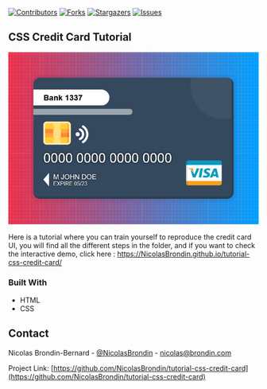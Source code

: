 <!-- PROJECT SHIELDS -->
<!--
*** This template uses markdown "reference style" links for readability.
*** Reference links are enclosed in brackets [ ] instead of parentheses ( ).
*** See the bottom of this document for the declaration of the reference variables
*** for contributors-url, forks-url, etc. This is an optional, concise syntax you may use.
*** https://www.markdownguide.org/basic-syntax/#reference-style-links
-->

[![Contributors][contributors-shield]][contributors-url] [![Forks][forks-shield]][forks-url] [![Stargazers][stars-shield]][stars-url] [![Issues][issues-shield]][issues-url]

<!-- ABOUT THE PROJECT -->
## CSS Credit Card Tutorial

[![Product Name Screen Shot][product-screenshot]](https://NicolasBrondin.github.io/tutorial-css-credit-card/)

Here is a tutorial where you can train yourself to reproduce the credit card UI, you will find all the different steps in the folder, and if you want to check the interactive demo, click here : https://NicolasBrondin.github.io/tutorial-css-credit-card/

### Built With

* HTML
* CSS

<!-- CONTACT -->
## Contact

Nicolas Brondin-Bernard - [@NicolasBrondin](https://twitter.com/NicolasBrondin) - nicolas@brondin.com

Project Link: [https://github.com/NicolasBrondin/tutorial-css-credit-card](https://github.com/NicolasBrondin/tutorial-css-credit-card)

<!-- MARKDOWN LINKS & IMAGES -->
<!-- https://www.markdownguide.org/basic-syntax/#reference-style-links -->
[contributors-shield]: https://img.shields.io/github/contributors/NicolasBrondin/tutorial-css-credit-card.svg?style=flat-square
[contributors-url]: https://github.com/NicolasBrondin/tutorial-css-credit-card/graphs/contributors
[forks-shield]: https://img.shields.io/github/forks/NicolasBrondin/tutorial-css-credit-card.svg?style=flat-square
[forks-url]: https://github.com/NicolasBrondin/tutorial-css-credit-card/network/members
[stars-shield]: https://img.shields.io/github/stars/NicolasBrondin/tutorial-css-credit-card.svg?style=flat-square
[stars-url]: https://github.com/NicolasBrondin/tutorial-css-credit-card/stargazers
[issues-shield]: https://img.shields.io/github/issues/NicolasBrondin/tutorial-css-credit-card.svg?style=flat-square
[issues-url]: https://github.com/NicolasBrondin/tutorial-css-credit-card/issues
[license-shield]: https://img.shields.io/github/license/NicolasBrondin/tutorial-css-credit-card.svg?style=flat-square
[license-url]: https://github.com/NicolasBrondin/tutorial-css-credit-card/blob/master/LICENSE.txt
[linkedin-shield]: https://img.shields.io/badge/-LinkedIn-black.svg?style=flat-square&logo=linkedin&colorB=555
[linkedin-url]: https://linkedin.com/in/nicolas-brondin
[product-screenshot]: docs/cover.jpg
